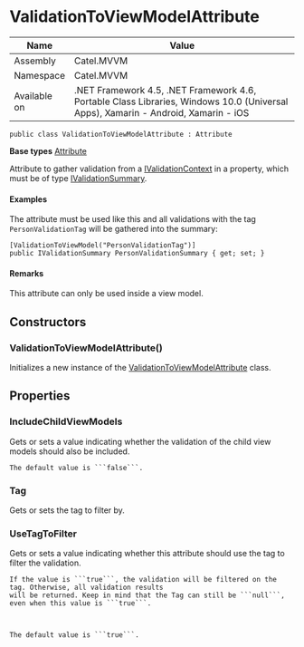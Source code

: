 

# ValidationToViewModelAttribute

Name|Value
---|---
Assembly|Catel.MVVM
Namespace|Catel.MVVM
Available on|.NET Framework 4.5, .NET Framework 4.6, Portable Class Libraries, Windows 10.0 (Universal Apps), Xamarin - Android, Xamarin - iOS

```
public class ValidationToViewModelAttribute : Attribute
```

**Base types**
[Attribute]()


Attribute to gather validation from a [IValidationContext](#) in a property, which must be of type
    [IValidationSummary](#).

#### Examples

The attribute must be used like this and all validations with the tag ```PersonValidationTag``` will 
    be gathered into the summary:
    

```
[ValidationToViewModel("PersonValidationTag")]
public IValidationSummary PersonValidationSummary { get; set; }

```

#### Remarks

This attribute can only be used inside a view model.



## Constructors

### ValidationToViewModelAttribute()

Initializes a new instance of the [ValidationToViewModelAttribute](#) class.



## Properties

### IncludeChildViewModels

Gets or sets a value indicating whether the validation of the child view models should also be included.
    


    The default value is ```false```.



### Tag

Gets or sets the tag to filter by.



### UseTagToFilter

Gets or sets a value indicating whether this attribute should use the tag to filter the validation.
    


    If the value is ```true```, the validation will be filtered on the tag. Otherwise, all validation results 
    will be returned. Keep in mind that the Tag can still be ```null```, even when this value is ```true```.
    


    The default value is ```true```.



